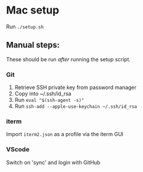 # Mac setup

Run `./setup.sh`

## Manual steps:

These should be run _after_ running the setup script.

### Git

1. Retrieve SSH private key from password manager
1. Copy into ~/.ssh/id_rsa
1. Run `eval "$(ssh-agent -s)"`
1. Run `ssh-add --apple-use-keychain ~/.ssh/id_rsa`

### iterm

Import `iterm2.json` as a profile via the iterm GUI

### VScode

Switch on 'sync' and login with GitHub
